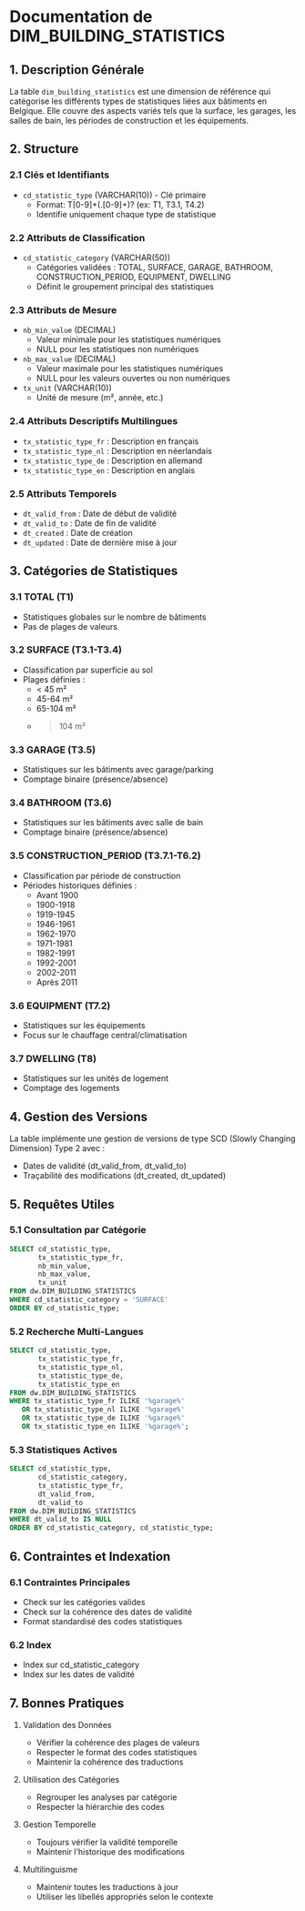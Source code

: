 # Documentation de DIM_BUILDING_STATISTICS

## 1. Description Générale
La table `dim_building_statistics` est une dimension de référence qui catégorise les différents types de statistiques liées aux bâtiments en Belgique. Elle couvre des aspects variés tels que la surface, les garages, les salles de bain, les périodes de construction et les équipements.

## 2. Structure

### 2.1 Clés et Identifiants
- `cd_statistic_type` (VARCHAR(10)) - Clé primaire
  - Format: T[0-9]+(\.[0-9]+)? (ex: T1, T3.1, T4.2)
  - Identifie uniquement chaque type de statistique

### 2.2 Attributs de Classification
- `cd_statistic_category` (VARCHAR(50))
  - Catégories validées : TOTAL, SURFACE, GARAGE, BATHROOM, CONSTRUCTION_PERIOD, EQUIPMENT, DWELLING
  - Définit le groupement principal des statistiques

### 2.3 Attributs de Mesure
- `nb_min_value` (DECIMAL)
  - Valeur minimale pour les statistiques numériques
  - NULL pour les statistiques non numériques
- `nb_max_value` (DECIMAL)
  - Valeur maximale pour les statistiques numériques
  - NULL pour les valeurs ouvertes ou non numériques
- `tx_unit` (VARCHAR(10))
  - Unité de mesure (m², année, etc.)

### 2.4 Attributs Descriptifs Multilingues
- `tx_statistic_type_fr` : Description en français
- `tx_statistic_type_nl` : Description en néerlandais
- `tx_statistic_type_de` : Description en allemand
- `tx_statistic_type_en` : Description en anglais

### 2.5 Attributs Temporels
- `dt_valid_from` : Date de début de validité
- `dt_valid_to` : Date de fin de validité
- `dt_created` : Date de création
- `dt_updated` : Date de dernière mise à jour

## 3. Catégories de Statistiques

### 3.1 TOTAL (T1)
- Statistiques globales sur le nombre de bâtiments
- Pas de plages de valeurs

### 3.2 SURFACE (T3.1-T3.4)
- Classification par superficie au sol
- Plages définies :
  - < 45 m²
  - 45-64 m²
  - 65-104 m²
  - > 104 m²

### 3.3 GARAGE (T3.5)
- Statistiques sur les bâtiments avec garage/parking
- Comptage binaire (présence/absence)

### 3.4 BATHROOM (T3.6)
- Statistiques sur les bâtiments avec salle de bain
- Comptage binaire (présence/absence)

### 3.5 CONSTRUCTION_PERIOD (T3.7.1-T6.2)
- Classification par période de construction
- Périodes historiques définies :
  - Avant 1900
  - 1900-1918
  - 1919-1945
  - 1946-1961
  - 1962-1970
  - 1971-1981
  - 1982-1991
  - 1992-2001
  - 2002-2011
  - Après 2011

### 3.6 EQUIPMENT (T7.2)
- Statistiques sur les équipements
- Focus sur le chauffage central/climatisation

### 3.7 DWELLING (T8)
- Statistiques sur les unités de logement
- Comptage des logements

## 4. Gestion des Versions
La table implémente une gestion de versions de type SCD (Slowly Changing Dimension) Type 2 avec :
- Dates de validité (dt_valid_from, dt_valid_to)
- Traçabilité des modifications (dt_created, dt_updated)

## 5. Requêtes Utiles

### 5.1 Consultation par Catégorie
```sql
SELECT cd_statistic_type,
       tx_statistic_type_fr,
       nb_min_value,
       nb_max_value,
       tx_unit
FROM dw.DIM_BUILDING_STATISTICS
WHERE cd_statistic_category = 'SURFACE'
ORDER BY cd_statistic_type;
```

### 5.2 Recherche Multi-Langues
```sql
SELECT cd_statistic_type,
       tx_statistic_type_fr,
       tx_statistic_type_nl,
       tx_statistic_type_de,
       tx_statistic_type_en
FROM dw.DIM_BUILDING_STATISTICS
WHERE tx_statistic_type_fr ILIKE '%garage%'
   OR tx_statistic_type_nl ILIKE '%garage%'
   OR tx_statistic_type_de ILIKE '%garage%'
   OR tx_statistic_type_en ILIKE '%garage%';
```

### 5.3 Statistiques Actives
```sql
SELECT cd_statistic_type,
       cd_statistic_category,
       tx_statistic_type_fr,
       dt_valid_from,
       dt_valid_to
FROM dw.DIM_BUILDING_STATISTICS
WHERE dt_valid_to IS NULL
ORDER BY cd_statistic_category, cd_statistic_type;
```

## 6. Contraintes et Indexation

### 6.1 Contraintes Principales
- Check sur les catégories valides
- Check sur la cohérence des dates de validité
- Format standardisé des codes statistiques

### 6.2 Index
- Index sur cd_statistic_category
- Index sur les dates de validité

## 7. Bonnes Pratiques

1. Validation des Données
   - Vérifier la cohérence des plages de valeurs
   - Respecter le format des codes statistiques
   - Maintenir la cohérence des traductions

2. Utilisation des Catégories
   - Regrouper les analyses par catégorie
   - Respecter la hiérarchie des codes

3. Gestion Temporelle
   - Toujours vérifier la validité temporelle
   - Maintenir l'historique des modifications

4. Multilinguisme
   - Maintenir toutes les traductions à jour
   - Utiliser les libellés appropriés selon le contexte